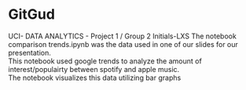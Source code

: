 # GitGud
UCI- DATA ANALYTICS - Project 1 / Group 2
Initials-LXS
The notebook comparison trends.ipynb was the data used in one of our slides for our presentation.  
This notebook used google trends to analyze the amount of interest/populairty between spotify and apple music.  
The notebook visualizes this data utilizing bar graphs
